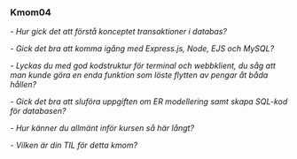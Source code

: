 ### Kmom04

*- Hur gick det att förstå konceptet transaktioner i databas?*

*- Gick det bra att komma igång med Express.js, Node, EJS och MySQL?*

*- Lyckas du med god kodstruktur för terminal och webbklient, du såg att man kunde göra en enda funktion som löste flytten av pengar åt båda hållen?*

*- Gick det bra att sluföra uppgiften om ER modellering samt skapa SQL-kod för databasen?*

*- Hur känner du allmänt inför kursen så här långt?*

*- Vilken är din TIL för detta kmom?*
